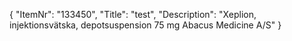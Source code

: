 {
  "ItemNr": "133450",
  "Title": "test",
  "Description": "Xeplion, injektionsvätska, depotsuspension 75 mg Abacus Medicine A/S"
}